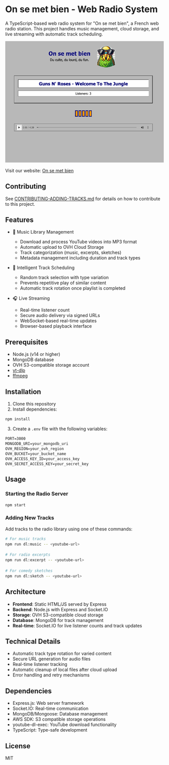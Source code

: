 # On se met bien - Web Radio System

A TypeScript-based web radio system for "On se met bien", a French web radio station. This project handles music management, cloud storage, and live streaming with automatic track scheduling.

![On se met bien Screenshot](public/screenshot.png)

Visit our website: [On se met bien](https://www.onsemetbien.net/)

## Contributing

See [CONTRIBUTING-ADDING-TRACKS.md](CONTRIBUTING-ADDING-TRACKS.md) for details on how to contribute to this project.

## Features

- 🎵 Music Library Management
  - Download and process YouTube videos into MP3 format
  - Automatic upload to OVH Cloud Storage
  - Track categorization (music, excerpts, sketches)
  - Metadata management including duration and track types

- 🔄 Intelligent Track Scheduling
  - Random track selection with type variation
  - Prevents repetitive play of similar content
  - Automatic track rotation once playlist is completed

- 🎧 Live Streaming
  - Real-time listener count
  - Secure audio delivery via signed URLs
  - WebSocket-based real-time updates
  - Browser-based playback interface

## Prerequisites

- Node.js (v14 or higher)
- MongoDB database
- OVH S3-compatible storage account
- [yt-dlp](https://github.com/yt-dlp/yt-dlp)
- [ffmpeg](https://ffmpeg.org/)

## Installation

1. Clone this repository
2. Install dependencies:
```bash
npm install
```

3. Create a `.env` file with the following variables:
```env
PORT=3000
MONGODB_URI=your_mongodb_uri
OVH_REGION=your_ovh_region
OVH_BUCKET=your_bucket_name
OVH_ACCESS_KEY_ID=your_access_key
OVH_SECRET_ACCESS_KEY=your_secret_key
```

## Usage

### Starting the Radio Server

```bash
npm start
```

### Adding New Tracks

Add tracks to the radio library using one of these commands:

```bash
# For music tracks
npm run dl:music -- <youtube-url>

# For radio excerpts
npm run dl:excerpt -- <youtube-url>

# For comedy sketches
npm run dl:sketch -- <youtube-url>
```

## Architecture

- **Frontend**: Static HTML/JS served by Express
- **Backend**: Node.js with Express and Socket.IO
- **Storage**: OVH S3-compatible cloud storage
- **Database**: MongoDB for track management
- **Real-time**: Socket.IO for live listener counts and track updates

## Technical Details

- Automatic track type rotation for varied content
- Secure URL generation for audio files
- Real-time listener tracking
- Automatic cleanup of local files after cloud upload
- Error handling and retry mechanisms

## Dependencies

- Express.js: Web server framework
- Socket.IO: Real-time communication
- MongoDB/Mongoose: Database management
- AWS SDK: S3 compatible storage operations
- youtube-dl-exec: YouTube download functionality
- TypeScript: Type-safe development

## License

MIT
